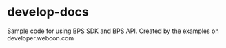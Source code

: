 # develop-docs
Sample code for using BPS SDK and BPS API. Created by the examples on developer.webcon.com

